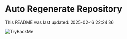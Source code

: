 # Auto Regenerate Repository

This README was last updated: 2025-02-16 22:24:36

 ![TryHackMe](https://tryhackme.com/badge/533634)